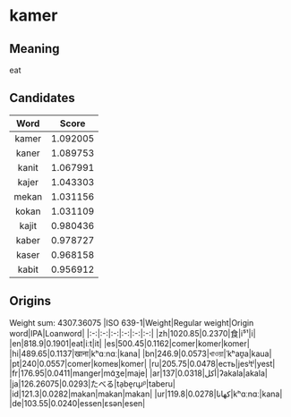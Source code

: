 # kamer

## Meaning

eat

## Candidates

|Word|Score|
|:-:|:-:|
|kamer|1.092005|
|kaner|1.089753|
|kanit|1.067991|
|kajer|1.043303|
|mekan|1.031156|
|kokan|1.031109|
|kajit|0.980436|
|kaber|0.978727|
|kaser|0.968158|
|kabit|0.956912|

## Origins

Weight sum: 4307.36075
|ISO 639-1|Weight|Regular weight|Origin word|IPA|Loanword|
|:-:|:-:|:-:|:-:|:-:|:-:|
|zh|1020.85|0.2370|食|i⁵¹|i|
|en|818.9|0.1901|eat|iːt|it|
|es|500.45|0.1162|comer|komeɾ|komer|
|hi|489.65|0.1137|खाना|kʰɑːnɑː|kana|
|bn|246.9|0.0573|খাওয়া|ˈkʰaʊ̯a|kaua|
|pt|240|0.0557|comer|komeʁ|komer|
|ru|205.75|0.0478|есть|jesʲtʲ|yest|
|fr|176.95|0.0411|manger|mɑ̃ʒe|maje|
|ar|137|0.0318|أكل|ʔakala|akala|
|ja|126.26075|0.0293|たべる|ta̠be̞ɾɯ̟ᵝ|taberu|
|id|121.3|0.0282|makan|makan|makan|
|ur|119.8|0.0278|کھانا|kʰɑːnɑː|kana|
|de|103.55|0.0240|essen|ɛsən|esen|
